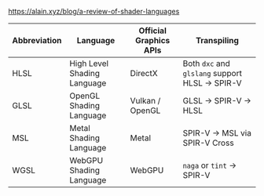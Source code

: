 https://alain.xyz/blog/a-review-of-shader-languages



| Abbreviation | Language                    | Official Graphics APIs | Transpiling                                    |
| ------------ | --------------------------- | ---------------------- | ---------------------------------------------- |
| HLSL         | High Level Shading Language | DirectX                | Both `dxc` and `glslang` support HLSL → SPIR-V |
| GLSL         | OpenGL Shading Language     | Vulkan / OpenGL        | GLSL → SPIR-V → HLSL                           |
| MSL          | Metal Shading Language      | Metal                  | SPIR-V → MSL via SPIR-V Cross                  |
| WGSL         | WebGPU Shading Language     | WebGPU                 | `naga` or `tint` → SPIR-V                      |
